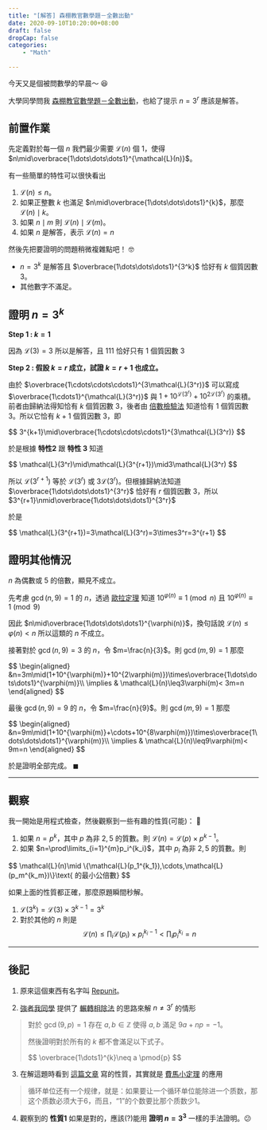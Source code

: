 ```yaml
---
title: "[解答] 森棚教官數學題－全數出動"
date: 2020-09-10T10:20:00+08:00
draft: false
dropCap: false
categories:
    - "Math"

---
```


今天又是個被問數學的早晨～ 😆

<!--more-->

大學同學問我 [森棚教官數學題－全數出動](https://www.ntsec.edu.tw/LiveSupply-Content.aspx?a=6829&fld=&key=&isd=1&icop=10&p=1&lsid=16288)，也給了提示 $n=3^r$ 應該是解答。

## 前置作業

先定義對於每一個 $n$ 我們最少需要 $\mathcal{L}(n)$ 個 $1$，使得 $n\mid\overbrace{1\dots\dots\dots1}^{\mathcal{L}(n)}$。

有一些簡單的特性可以很快看出

1. $\mathcal{L}(n)\leq n$。
2. 如果正整數 $k$ 也滿足 $n\mid\overbrace{1\dots\dots\dots1}^{k}$，那麼 $\mathcal{L}(n)\mid k$。
3. 如果 $n\mid m$ 則 $\mathcal{L}(n)\mid\mathcal{L}(m)$。
4. 如果 $n$ 是解答，表示 $\mathcal{L}(n)=n$

然後先把要證明的問題稍微複雜點吧！ 🤓

+ $n=3^k$ 是解答且 $\overbrace{1\dots\dots\dots1}^{3^k}$ 恰好有 $k$ 個質因數 $3$。
+ 其他數字不滿足。

## 證明 $n=3^k$ 

**Step 1 : $k=1$**

因為 $\mathcal{L}(3)=3$ 所以是解答，且 $111$ 恰好只有 $1$ 個質因數 $3$

**Step 2 : 假設 $k=r$ 成立，試證 $k=r+1$ 也成立。**

由於 $\overbrace{1\cdots\cdots\cdots1}^{3\mathcal{L}(3^r)}$ 可以寫成 $\overbrace{1\cdots1}^{\mathcal{L}(3^r)}$ 與 $1+10^{\mathcal{L}(3^r)}+10^{2\mathcal{L}(3^r)}$ 的乘積。前者由歸納法得知恰有 $k$ 個質因數 $3$，後者由 [倍數檢驗法](https://zh.wikipedia.org/wiki/%E5%80%8D%E6%95%B8) 知道恰有 $1$ 個質因數 $3$。所以它恰有 $k+1$ 個質因數 $3$，即 

<div>
$$
3^{k+1}\mid\overbrace{1\cdots\cdots\cdots1}^{3\mathcal{L}(3^r)}
$$
</div>

於是根據 **特性2** 跟 **特性 3** 知道

<div>
$$
\mathcal{L}(3^r)\mid\mathcal{L}(3^{r+1})\mid3\mathcal{L}(3^r)
$$
</div>

所以 $\mathcal{L}(3^{r+1})$ 等於 $\mathcal{L}(3^r)$ 或 $3\mathcal{L}(3^r)$。但根據歸納法知道 $\overbrace{1\dots\dots\dots1}^{3^r}$ 恰好有 $r$ 個質因數 $3$，所以 $3^{r+1}\nmid\overbrace{1\dots\dots\dots1}^{3^r}$

於是 

<div>
$$
\mathcal{L}(3^{r+1})=3\mathcal{L}(3^r)=3\times3^r=3^{r+1}
$$
</div>

## 證明其他情況

$n$ 為偶數或 $5$ 的倍數，顯見不成立。

先考慮 $\gcd(n,9) = 1$ 的 $n$，透過 [歐拉定理](https://zh.wikipedia.org/wiki/%E6%AC%A7%E6%8B%89%E5%AE%9A%E7%90%86_(%E6%95%B0%E8%AE%BA)) 知道 $10^{\varphi(n)}\equiv1\pmod{n}$ 且 $10^{\varphi(n)}\equiv1\pmod{9}$

因此 $n\mid\overbrace{1\dots\dots\dots1}^{\varphi(n)}$，換句話說 $\mathcal{L}(n)\leq\varphi(n)< n$ 所以這類的 $n$ 不成立。

接著對於 $\gcd(n,9) = 3$ 的 $n$，令 $m=\frac{n}{3}$。則 $\gcd(m,9)=1$ 那麼

<div>
$$
\begin{aligned}
&n=3m\mid(1+10^{\varphi(m)}+10^{2\varphi(m)})\times\overbrace{1\dots\dots\dots1}^{\varphi(m)}\\
\implies & \mathcal{L}(n)\leq3\varphi(m)< 3m=n
\end{aligned}
$$
</div>

最後 $\gcd(n,9) = 9$ 的 $n$，令 $m=\frac{n}{9}$。則 $\gcd(m,9)=1$ 那麼

<div>
$$
\begin{aligned}
&n=9m\mid(1+10^{\varphi(m)}+\cdots+10^{8\varphi(m)})\times\overbrace{1\dots\dots\dots1}^{\varphi(m)}\\
\implies & \mathcal{L}(n)\leq9\varphi(m)< 9m=n
\end{aligned}
$$
</div>

於是證明全部完成。 $\blacksquare$

----

## 觀察

我一開始是用程式檢查，然後觀察到一些有趣的性質(可能)： 🤔

1. 如果 $n=p^k$，其中 $p$ 為非 $2, 5$ 的質數。則 $\mathcal{L}(n)=\mathcal{L}(p)\times p^{k-1}$。
2. 如果 $n=\prod\limits_{i=1}^{m}p_i^{k_i}$，其中 $p_i$ 為非 $2, 5$ 的質數。則
<div>
$$
\mathcal{L}(n)\mid \{\mathcal{L}(p_1^{k_1}),\cdots,\mathcal{L}(p_m^{k_m})\}\text{ 的最小公倍數}
$$
</div>

如果上面的性質都正確，那麼原題瞬間秒解。

1. $\mathcal{L}(3^k)=\mathcal{L}(3)\times 3^{k-1} = 3^k$
2. 對於其他的 $n$ 則是 
$$
\mathcal{L}(n)\leq\prod_i\mathcal{L}(p_i)\times p_i^{k_i-1}< \prod_i p_i^{k_i}=n
$$

----

## 後記

1. 原來這個東西有名字叫 [Repunit](https://en.wikipedia.org/wiki/Repunit)。

2. [強者我同學](https://sites.google.com/view/ft-tu/home) 提供了 [輾轉相除法](https://zh.wikipedia.org/wiki/%E8%BC%BE%E8%BD%89%E7%9B%B8%E9%99%A4%E6%B3%95) 的思路來解 $n\neq 3^r$ 的情形

> 對於 $\gcd(9,p)=1$ 存在 $a,b\in\mathbb{Z}$ 使得 $a,b$ 滿足 $9a+np=-1$。
>
> 然後證明對於所有的 $k$ 都不會滿足以下式子。 
> 
> <div>
> $$
> \overbrace{1\dots1}^{k}\neq a \pmod{p}
> $$
> </div>

3. 在解這題時看到 [這篇文章](https://baike.baidu.com/item/%E5%BE%AA%E7%8E%AF%E5%8D%95%E4%BD%8D) 寫的性質，其實就是 [費馬小定理](https://zh.wikipedia.org/wiki/%E8%B4%B9%E9%A9%AC%E5%B0%8F%E5%AE%9A%E7%90%86) 的應用
> 循环单位还有一个规律，就是：如果要让一个循环单位能除进一个质数，那这个质数必须大于6，而且，“1”的个数要比那个质数少1。

4. 觀察到的 **性質1** 如果是對的，應該(?)能用 **證明 $n=3^3$** 一樣的手法證明。😕 
